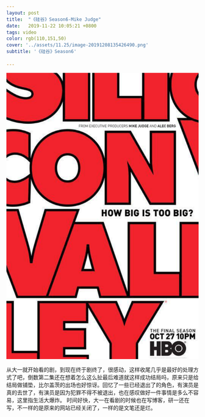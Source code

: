 ```yaml
---
layout: post
title:  "《硅谷》Season6-Mike Judge"
date:   2019-11-22 10:05:21 +0800
tags: video
color: rgb(110,151,50)
cover: '../assets/11.25/image-20191208135426490.png'
subtitle: '《硅谷》Season6'

---
```


![image-20191208135521324](/assets/11.25/image-20191208135521324.png)

  从大一就开始看的剧，到现在终于剧终了，很感动，这样收尾几乎是最好的处理方式了吧，倒数第二集还在想着怎么这么扯最后难道就这样成功结局吗，原来只是给结局做铺垫，比尔盖茨的出场也好惊讶。回忆了一些已经退出了的角色，有演员是真的去世了，有演员是因为犯罪不得不被退出，也在感叹做好一件事情是多么不容易，这里指生活大爆炸。
  时间好快，大一在看剧的时候也在写博客，研一还在写，不一样的是原来的网站已经关闭了，一样的是文笔还是烂。
